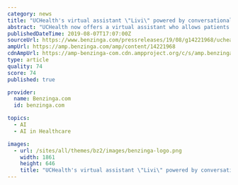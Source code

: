 ```yaml
---
category: news
title: "UCHealth's virtual assistant \"Livi\" powered by conversational artificial intelligence (AI) now available on smart speaker devices"
abstract: "UCHealth now offers a virtual assistant who allows patients to interact universally across the health care system using conversational AI, accessed through smart speakers. UCHealth's vision for Livi to be a fully functional, all-inclusive virtual assistant ..."
publishedDateTime: 2019-08-07T17:07:00Z
sourceUrl: https://www.benzinga.com/pressreleases/19/08/g14221968/uchealths-virtual-assistant-livi-powered-by-conversational-artificial-intelligence-ai-now-availabl
ampUrl: https://amp.benzinga.com/amp/content/14221968
cdnAmpUrl: https://amp-benzinga-com.cdn.ampproject.org/c/s/amp.benzinga.com/amp/content/14221968
type: article
quality: 74
score: 74
published: true

provider:
  name: Benzinga.com
  id: benzinga.com

topics:
  - AI
  - AI in Healthcare

images:
  - url: /sites/all/themes/bz2/images/benzinga-logo.png
    width: 1861
    height: 646
    title: "UCHealth's virtual assistant \"Livi\" powered by conversational artificial intelligence (AI) now available on smart speaker devices"
---
```

